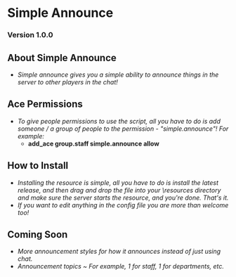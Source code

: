 # Simple Announce

### Version 1.0.0

## About Simple Announce

- _Simple announce gives you a simple ability to announce things in the server to other players in the chat!_

## Ace Permissions

- _To give people permissions to use the script, all you have to do is add someone / a group of people to the permission - "simple.announce"! For example:_
  - **add_ace group.staff simple.announce allow**

## How to Install

- _Installing the resource is simple, all you have to do is install the latest release, and then drag and drop the file into your \resources directory and make sure the server starts the resource, and you're done. That's it._
- _If you want to edit anything in the config file you are more than welcome too!_

## Coming Soon

- _More announcement styles for how it announces instead of just using chat._
- _Announcement topics ~ For example, 1 for staff, 1 for departments, etc._
